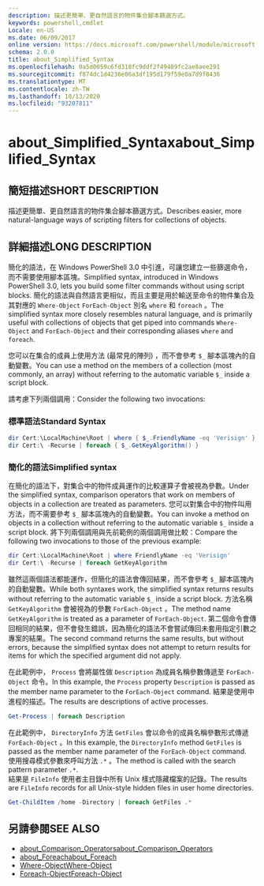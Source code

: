 ```yaml
---
description: 描述更簡單、更自然語言的物件集合腳本篩選方式。
keywords: powershell,cmdlet
Locale: en-US
ms.date: 06/09/2017
online version: https://docs.microsoft.com/powershell/module/microsoft.powershell.core/about/about_simplified_syntax?view=powershell-7.1&WT.mc_id=ps-gethelp
schema: 2.0.0
title: about_Simplified_Syntax
ms.openlocfilehash: 0a5d0059c6fd318fc9ddf2f49489fc2ae8aee291
ms.sourcegitcommit: f874dc1d4236e06a3df195d179f59e0a7d9f8436
ms.translationtype: MT
ms.contentlocale: zh-TW
ms.lasthandoff: 10/13/2020
ms.locfileid: "93207811"
---
```

# <a name="about_simplified_syntax"></a><span data-ttu-id="ef09c-104">about_Simplified_Syntax</span><span class="sxs-lookup"><span data-stu-id="ef09c-104">about_Simplified_Syntax</span></span>

## <a name="short-description"></a><span data-ttu-id="ef09c-105">簡短描述</span><span class="sxs-lookup"><span data-stu-id="ef09c-105">SHORT DESCRIPTION</span></span>
<span data-ttu-id="ef09c-106">描述更簡單、更自然語言的物件集合腳本篩選方式。</span><span class="sxs-lookup"><span data-stu-id="ef09c-106">Describes easier, more natural-language ways of scripting filters for collections of objects.</span></span>

## <a name="long-description"></a><span data-ttu-id="ef09c-107">詳細描述</span><span class="sxs-lookup"><span data-stu-id="ef09c-107">LONG DESCRIPTION</span></span>

<span data-ttu-id="ef09c-108">簡化的語法，在 Windows PowerShell 3.0 中引進，可讓您建立一些篩選命令，而不需要使用腳本區塊。</span><span class="sxs-lookup"><span data-stu-id="ef09c-108">Simplified syntax, introduced in Windows PowerShell 3.0, lets you build some filter commands without using script blocks.</span></span> <span data-ttu-id="ef09c-109">簡化的語法與自然語言更相似，而且主要是用於輸送至命令的物件集合及其對應的 `Where-Object` `ForEach-Object` 別名 `where` 和 `foreach` 。</span><span class="sxs-lookup"><span data-stu-id="ef09c-109">The simplified syntax more closely resembles natural language, and is primarily useful with collections of objects that get piped into commands `Where-Object` and `ForEach-Object` and their corresponding aliases `where` and `foreach`.</span></span>

<span data-ttu-id="ef09c-110">您可以在集合的成員上使用方法 (最常見的陣列) ，而不會參考 `$_` 腳本區塊內的自動變數。</span><span class="sxs-lookup"><span data-stu-id="ef09c-110">You can use a method on the members of a collection (most commonly, an array) without referring to the automatic variable `$_` inside a script block.</span></span>

<span data-ttu-id="ef09c-111">請考慮下列兩個調用：</span><span class="sxs-lookup"><span data-stu-id="ef09c-111">Consider the following two invocations:</span></span>

### <a name="standard-syntax"></a><span data-ttu-id="ef09c-112">標準語法</span><span class="sxs-lookup"><span data-stu-id="ef09c-112">Standard Syntax</span></span>

```powershell
dir Cert:\LocalMachine\Root | where { $_.FriendlyName -eq 'Verisign' }
dir Cert:\ -Recurse | foreach { $_.GetKeyAlgorithm() }
```

### <a name="simplified-syntax"></a><span data-ttu-id="ef09c-113">簡化的語法</span><span class="sxs-lookup"><span data-stu-id="ef09c-113">Simplified syntax</span></span>

<span data-ttu-id="ef09c-114">在簡化的語法下，對集合中的物件成員運作的比較運算子會被視為參數。</span><span class="sxs-lookup"><span data-stu-id="ef09c-114">Under the simplified syntax, comparison operators that work on members of objects in a collection are treated as parameters.</span></span> <span data-ttu-id="ef09c-115">您可以對集合中的物件叫用方法，而不需要參考 `$_` 腳本區塊內的自動變數。</span><span class="sxs-lookup"><span data-stu-id="ef09c-115">You can invoke a method on objects in a collection without referring to the automatic variable `$_` inside a script block.</span></span>
<span data-ttu-id="ef09c-116">將下列兩個調用與先前範例的兩個調用做比較：</span><span class="sxs-lookup"><span data-stu-id="ef09c-116">Compare the following two invocations to those of the previous example:</span></span>

```powershell
dir Cert:\LocalMachine\Root | where FriendlyName -eq 'Verisign'
dir Cert:\ -Recurse | foreach GetKeyAlgorithm
```

<span data-ttu-id="ef09c-117">雖然這兩個語法都能運作，但簡化的語法會傳回結果，而不會參考 `$_` 腳本區塊內的自動變數。</span><span class="sxs-lookup"><span data-stu-id="ef09c-117">While both syntaxes work, the simplified syntax returns results without referring to the automatic variable `$_` inside a script block.</span></span>
<span data-ttu-id="ef09c-118">方法名稱 `GetKeyAlgorithm` 會被視為的參數 `ForEach-Object` 。</span><span class="sxs-lookup"><span data-stu-id="ef09c-118">The method name `GetKeyAlgorithm` is treated as a parameter of `ForEach-Object`.</span></span>
<span data-ttu-id="ef09c-119">第二個命令會傳回相同的結果，但不會發生錯誤，因為簡化的語法不會嘗試傳回未套用指定引數之專案的結果。</span><span class="sxs-lookup"><span data-stu-id="ef09c-119">The second command returns the same results, but without errors, because the simplified syntax does not attempt to return results for items for which the specified argument did not apply.</span></span>

<span data-ttu-id="ef09c-120">在此範例中， `Process` 會將屬性做 `Description` 為成員名稱參數傳遞至 `ForEach-Object` 命令。</span><span class="sxs-lookup"><span data-stu-id="ef09c-120">In this example, the `Process` property `Description` is passed as the member name parameter to the `ForEach-Object` command.</span></span> <span data-ttu-id="ef09c-121">結果是使用中進程的描述。</span><span class="sxs-lookup"><span data-stu-id="ef09c-121">The results are descriptions of active processes.</span></span>

```powershell
Get-Process | foreach Description
```

<span data-ttu-id="ef09c-122">在此範例中， `DirectoryInfo` 方法 `GetFiles` 會以命令的成員名稱參數形式傳遞 `ForEach-Object` 。</span><span class="sxs-lookup"><span data-stu-id="ef09c-122">In this example, the `DirectoryInfo` method `GetFiles` is passed as the member name parameter of the `ForEach-Object` command.</span></span>  
<span data-ttu-id="ef09c-123">使用搜尋模式參數來呼叫方法 `.*` 。</span><span class="sxs-lookup"><span data-stu-id="ef09c-123">The method is called with the search pattern parameter `.*`.</span></span>  
<span data-ttu-id="ef09c-124">結果是 `FileInfo` 使用者主目錄中所有 Unix 樣式隱藏檔案的記錄。</span><span class="sxs-lookup"><span data-stu-id="ef09c-124">The results are `FileInfo` records for all Unix-style hidden files in user home directories.</span></span> 

```powershell
Get-ChildItem /home -Directory | foreach GetFiles .*
```

## <a name="see-also"></a><span data-ttu-id="ef09c-125">另請參閱</span><span class="sxs-lookup"><span data-stu-id="ef09c-125">SEE ALSO</span></span>

- [<span data-ttu-id="ef09c-126">about_Comparison_Operators</span><span class="sxs-lookup"><span data-stu-id="ef09c-126">about_Comparison_Operators</span></span>](about_Comparison_Operators.md)
- [<span data-ttu-id="ef09c-127">about_Foreach</span><span class="sxs-lookup"><span data-stu-id="ef09c-127">about_Foreach</span></span>](about_Foreach.md)
- [<span data-ttu-id="ef09c-128">Where-Object</span><span class="sxs-lookup"><span data-stu-id="ef09c-128">Where-Object</span></span>](xref:Microsoft.PowerShell.Core.Where-Object)
- [<span data-ttu-id="ef09c-129">Foreach-Object</span><span class="sxs-lookup"><span data-stu-id="ef09c-129">Foreach-Object</span></span>](xref:Microsoft.PowerShell.Core.ForEach-Object)

